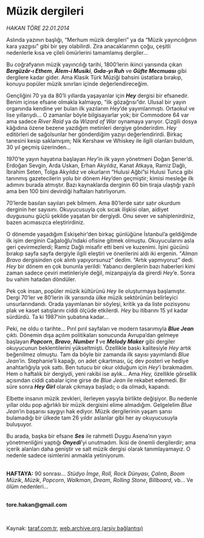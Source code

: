 # Müzik dergileri

*HAKAN TÖRE 22.01.2014*

<div class="yazi"><p>Aslında yazının başlığı, “Merhum müzik dergileri” ya da “Müzik yayıncılığının kara yazgısı” gibi bir şey olabilirdi. Zira anacaklarımın çoğu, çeşitli nedenlerle kısa ve çileli ömürlerini tamamlamış dergiler... </p>
<p>Bu coğrafyanın müzik yayıncılığı tarihi, 1800’lerin ikinci yarısında çıkan <b><i>Bergüzâr-ı Ethem</i></b>, <b><i>Âlem-i Musiki</i></b>, <b><i>Gıda-yı Ruh</i></b> ve <b><i>Güfte Mecmuası</i></b> gibi dergilere kadar gider. Ama Klasik Türk Müziği bahsini üstatlara bırakıp, konuyu popüler müzik sınırları içinde değerlendireceğim.</p>
<p>Gençliğini 70 ya da 80’li yıllarda yaşayanlar için <b><i>Hey</i></b> dergisi bir efsanedir. Benim içinse efsane olmakla kalmayıp, “ilk gözağrısı”dır. Ulusal bir yayın organında kendine yer bulan ilk yazılarım <i>Hey</i>’de yayımlanmıştı. Ortaokul ve lise yıllarıydı... O zamanlar böyle bilgisayarlar yok; bir Commodore 64 var ama sadece <i>River Raid</i> ya da <i>Wizard of War</i> oynamaya yarıyor. Çizgili dosya kâğıdına özene bezene yazdığım metinleri dergiye gönderirdim. <i>Hey</i> editörleri de sağolsunlar her gönderdiğim yazıyı değerlendirirdi. Birkaç tanesini kesip saklamışım; Nik Kershaw ve Whiskey ile ilgili olanları buldum, 30 yıl geçmiş üzerinden...</p>
<p>1970’te yayın hayatına başlayan <i>Hey</i>’in ilk yayın yönetmeni Doğan Şener’di. Erdoğan Sevgin, Arda Uskan, Erhan Akyıldız, Kanat Atkaya, Ramiz Dağlı, İbrahim Seten, Tolga Akyıldız ve okurların “Hulusi Ağbi”si Hulusi Tunca gibi tanınmış gazetecilerin yolu bir dönem <i>Hey</i>’den geçmiştir; kimisi mesleğe ilk adımını burada atmıştır. Bazı kaynaklarda derginin 60 bin tiraja ulaştığı yazılı ama ben 100 bini devirdiği haftaları hatırlıyorum. </p>
<p>70’lerde basılan sayıları pek bilmem. Ama 80’lerde satır satır okurdum derginin her sayısını. Okuyucusuyla çok sıcak ilişkisi olan, aidiyet duygusunu güçlü şekilde yaşatan bir dergiydi. Onu sever ve sahiplenirdiniz, bazen acımasızca eleştirirdiniz. </p>
<p>O dönemde yaşadığım Eskişehir’den birkaç günlüğüne İstanbul’a geldiğimde ilk işim derginin Cağaloğlu’ndaki ofisine gitmek olmuştu. Okuyucularını asla geri çevirmezlerdi; Ramiz Dağlı misafir etti beni ve kuzenimi. İşini gücünü bırakıp sayfa sayfa dergiyle ilgili eleştiri ve önerilerini aldı iki ergenin. “<i>Alman Bravo</i> dergisinden çok alıntı yapıyorsunuz” dedim. “Artık yapmıyoruz” dedi. <i>Hey</i> bir dönem en çok bununla yerildi: Yabancı dergilerin bazı haberleri kimi zaman sadece çeviri metinleriyle değil, mizanpajıyla da girerdi <i>Hey</i>’e. Sonra bu vahim hatadan döndüler.</p>
<p>Pek çok insan, popüler müzik kültürünü <i>Hey</i> ile oluşturmaya başlamıştır. Dergi 70’ler ve 80’lerin ilk yarısında ülke müzik sektörünün belirleyici unsurlarındandı. Orada yayımlanan bir söyleşi, kritik ya da liste pozisyonu plak ve kaset satışlarını ciddi ölçüde etkilerdi. <i>Hey</i> bu itibarını 15 yıl kadar sürdürdü. Ta ki 1987’nin şubatına kadar...</p>
<p>Peki, ne oldu o tarihte... Pırıl pırıl sayfaları ve modern tasarımıyla <b><i>Blue Jean</i></b> çıktı. Dönemin dışa açılım politikaları sonucunda Avrupa’dan gelmeye başlayan <b><i>Popcorn</i></b>, <b><i>Bravo</i></b>, <b><i>Number 1</i></b> ve <b><i>Melody Maker</i></b> gibi dergiler okuyucunun beklentilerini yükseltmişti. Özellikle baskı kalitesiyle <i>Hey</i> artık beğenilmez olmuştu. Tam da böyle bir zamanda ilk sayısı yayımlandı <i>Blue Jean</i>’in. Stephanie’li kapağı, on adet çıkartması, üç dev posteri ve hediye anahtarlığıyla yok sattı. Ben tutucu bir okur olduğum için <i>Hey</i>’i bırakmadım. Hem o haftalık bir dergiydi, yeni rakibi ise<i> </i>aylık... Ama <i>Hey, </i>özellikle görsellik açısından<i> </i>ciddi çabalar içine girse de <i>Blue Jean </i>ile rekabet edemedi. Bir süre sonra <b><i>Hey Girl</i></b><i> </i>olarak çıkmaya başladı; o da olmadı, kapandı.</p>
<p>Elbette insanın müzik zevkleri, ilerleyen yaşıyla birlikte değişiyor. Bu nedenle yıllar oldu pop ağırlıklı bir müzik dergisini elime almadığım. Gelgelelim <i>Blue Jean</i>’in başarısı saygıyı hak ediyor. Müzik dergilerinin yaşam şansı bulamadığı bir ülkede tam 26 yıldır aslanlar gibi her ay okuyucusuyla buluşuyor. </p>
<p>Bu arada, başka bir efsane <b><i>Ses</i></b> ile rahmetli Duygu Asena’nın yayın yönetmenliğini yaptığı <b><i>Onyedi</i></b>’yi unutmadım. İkisi de önemli dergilerdir; ama içerik alanları daha geniştir ve salt müzik dergisi olarak tanımlayamayız. O nedenle sadece isimlerini anmakla yetiniyorum. </p>
<p><b><br/>HAFTAYA:</b> 90 sonrası... <i>Stüdyo İmge</i>, <i>Roll, Rock Dünyası</i>, <i>Çalıntı</i>, <i>Boom Müzik</i>, <i>Müzik</i>, <i>Popcorn</i>, <i>Walkman</i>, <i>Dream</i>, <i>Rolling Stone</i>, <i>Billboard</i>‎, vb... Ve ölüm nedenleri...</p><b>
<p><br/>tore.hakan@gmail.com</p>
<p></p></b> 
</div>

Kaynak: [taraf.com.tr](http://www.taraf.com.tr:80/hakan-tore/makale-muzik-dergileri.htm), [web.archive.org (arşiv bağlantısı)](http://web.archive.org/web/20140124001424/http://www.taraf.com.tr:80/hakan-tore/makale-muzik-dergileri.htm)
